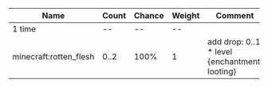 | Name                   | Count | Chance | Weight | Comment                                       |
| ---------------------- | ----- | ------ | ------ | --------------------------------------------- |
| 1 time                 |    -- |     -- |     -- |                                               |
| minecraft:rotten_flesh |  0..2 |   100% |      1 | add drop: 0..1 * level {enchantment: looting} |
